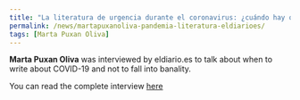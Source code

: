 ```yaml
---
title: "La literatura de urgencia durante el coronavirus: ¿cuándo hay que escribir para no caer en la banalidad?"
permalink: /news/martapuxanoliva-pandemia-literatura-eldiarioes/
tags: [Marta Puxan Oliva]
---
```

**Marta Puxan Oliva** was interviewed by eldiario.es to talk about when to write about COVID-19 and not to fall into banality. 

You can read the complete interview [here](https://www.eldiario.es/cultura/libros/literatura-urgencia-coronavirus-escribir-banalidad_0_1028548226.html) 
